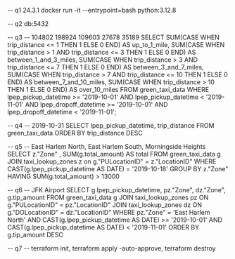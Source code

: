 
-- q1 24.3.1
docker run -it --entrypoint=bash python:3.12.8

-- q2 db:5432

-- q3
-- 104802 198924 109603 27678 35189
SELECT
    SUM(CASE WHEN trip_distance <= 1 THEN 1 ELSE 0 END) AS up_to_1_mile,
    SUM(CASE WHEN trip_distance > 1 AND trip_distance <= 3 THEN 1 ELSE 0 END) AS between_1_and_3_miles,
    SUM(CASE WHEN trip_distance > 3 AND trip_distance <= 7 THEN 1 ELSE 0 END) AS between_3_and_7_miles,
    SUM(CASE WHEN trip_distance > 7 AND trip_distance <= 10 THEN 1 ELSE 0 END) AS between_7_and_10_miles,
    SUM(CASE WHEN trip_distance > 10 THEN 1 ELSE 0 END) AS over_10_miles
FROM
    green_taxi_data
WHERE
    lpep_pickup_datetime >= '2019-10-01' AND lpep_pickup_datetime < '2019-11-01'
	AND
	lpep_dropoff_datetime >= '2019-10-01' AND lpep_dropoff_datetime < '2019-11-01';

-- q4
-- 2019-10-31
SELECT lpep_pickup_datetime, trip_distance
FROM green_taxi_data
ORDER BY trip_distance DESC

-- q5
-- East Harlem North, East Harlem South, Morningside Heights
SELECT 
z."Zone"
, SUM(g.total_amount) AS total
FROM green_taxi_data g
JOIN taxi_lookup_zones z on g."PULocationID" = z."LocationID"
WHERE CAST(g.lpep_pickup_datetime AS DATE)  = '2019-10-18'
GROUP BY z."Zone"
HAVING SUM(g.total_amount) > 13000

-- q6
-- JFK Airport
SELECT g.lpep_pickup_datetime,
pz."Zone",
dz."Zone",
g.tip_amount
FROM green_taxi_data g 
JOIN taxi_lookup_zones pz ON g."PULocationID" = pz."LocationID"
JOIN taxi_lookup_zones dz ON g."DOLocationID" = dz."LocationID"
WHERE pz."Zone" = 'East Harlem North' 
AND CAST(g.lpep_pickup_datetime AS DATE) >= '2019-10-01'
AND CAST(g.lpep_pickup_datetime AS DATE) < '2019-11-01'
ORDER BY g.tip_amount DESC

-- q7
-- terraform init, terraform apply -auto-approve, terraform destroy
